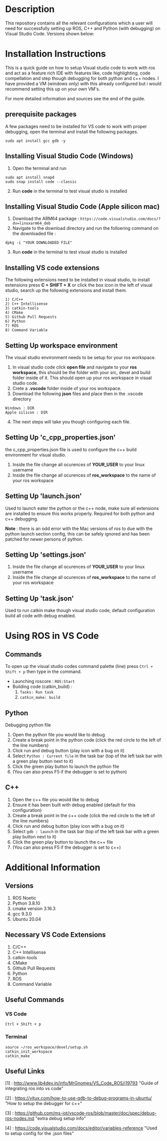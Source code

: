 # Description
This repository contains all the relevant configurations which a user will need for successfully setting up ROS, C++ and Python (with debugging) on Visual Studio Code. Versions shown below:


# Installation Instructions
This is a quick guide on how to setup Visual studio code to work with ros and act as a feature rich IDE with features like, code highlighting, code compellation and step though debugging for both python and c++ nodes. I have provided a VM (windows only) with this already configured but i would recommend setting this up on your own VM's. 

For more detailed information and sources see the end of the guide.   
## prerequisite packages
A few packages need to be installed for VS code to work with proper debugging, open the terminal and install the following packages. 
```text
sudo apt install gcc gdb -y
```
## Installing Visual Studio Code (Windows)
1) Open the terminal and run
```text
sudo apt install snapd
sudo snap install code --classic
```
2)  Run **code** in the terminal to test visual studio is installed
## Installing Visual Studio Code (Apple silicon mac)
1) Download the ARM64 package : ```https://code.visualstudio.com/docs/?dv=linuxarm64_deb```
2) Navigate to the download directory and run the folloering command on the downloaded file :
```text
dpkg -i "YOUR DOWNLOADED FILE"

```
3) Run **code** in the terminal to test visual studio is installed

## Installing VS code extensions 
The following extensions need to be installed in visual studio, to install extensions press  **C + SHIFT +  X** or click the box icon in the left of visual studio, search up the following extensions and install them. 
```
1) C/C++
2) C++ Intellisense
3) catkin-tools
4) CMake
5) Github Pull Requests
6) Python
7) ROS
8) Command Variable
```
## Setting Up workspace environment 
The visual studio environment needs to be setup for your ros workspace.

1) In visual studio code click **open file** and navigate to your **ros workspace**, this should be the folder with your src, devel and build folder inside of it. This should open up your ros workspace in visual studio code. 
2) Crete a **.vscode** folder inside of your ros workspace. 
3) Download the following **json** files and place then in the .vscode directory 
```
Windows : DIR
Apple silicon : DIR
```
4) The next steps will take you though configuring each file.


## Setting Up 'c_cpp_properties.json'
the c_cpp_properties.json file is used to configure the c++ build environment for visual studio. 

1) Inside the file change all ocurences of **YOUR_USER** to your linux username
2) Inside the file change all ocurences of **ros_workspace** to the name of your ros workspace
## Setting Up 'launch.json'
Used to launch eater the python or the c++ node, make sure all extensions are installed to ensure this works properly. Required for both python and c++ debugging. 

**Note** : there is an odd error with the Mac versions of ros to due with the python launch section config, this can be safely ignored and has been patched for newer persons of python. 

## Setting Up 'settings.json'
1) Inside the file change all ocurences of **YOUR_USER** to your linux username
2) Inside the file change all ocurences of **ros_workspace** to the name of your ros workspace

## Setting Up 'task.json'
Used to run catkin make though visual studio code, default configuration build all code with debug enabled. 

# Using ROS in VS Code
## Commands
To open up the visual studio codes command palette (line) press ``` Ctrl + Shift + p ``` then type in the command. 

* Launching roscore : ```ROS:Start``` 
* Building code (catkin_build) :
  1) ```Tasks: Run task```
  2) ```catkin_make: build```

## Python
Debugging python file

1) Open the python file you would like to debug
2) Create a break point in the python code (click the red circle to the left of the line numbers)
3) Click run and debug button (play icon with a bug on it)
4) Select ```Python : Current file``` in the task bar (top of the left task bar with a green play button next to it)
5) Click the green play button to launch the python file 
6) (You can also press F5 if the debugger is set to python)

## C++
1) Open the c++ file you would like to debug
2) Ensure it has been built with debug enabled (default for this configuration)
3) Create a break point in the c++ code (click the red circle to the left of the line numbers)
4) Click run and debug button (play icon with a bug on it)
5) Select ```gdb : launch``` in the task bar (top of the left task bar with a green play button next to it)
6) Click the green play button to launch the c++ file 
7) (You can also press F5 if the debugger is set to c++)
# Additional Information
## Versions
1) ROS Noetic
2) Python 3.8.10
3) cmake version 3.16.3
4) gcc 9.3.0
5) Ubuntu 20.04

## Necessary VS Code Extensions
1) C/C++
2) C++ Intellisense
3) catkin-tools
4) CMake
5) Github Pull Requests
6) Python
7) ROS
8) Command Variable

## Useful Commands
### VS Code
```text
Ctrl + Shift + p
```

### Terminal
```text
source ~/ros_workspace/devel/setup.sh
catkin_init_workspace
catkin_make
```

## Useful Links
[1] : http://www.lib4dev.in/info/MrGnomes/VS_Code_ROS/i19793 "Guide of integrating ros into vs code"

[2]  : https://vitux.com/how-to-use-gdb-to-debug-programs-in-ubuntu/ "How to setup the debugger for c++"

[3]  : https://github.com/ms-iot/vscode-ros/blob/master/doc/spec/debug-ros-nodes.md "extra debug setup info"

[4]  : https://code.visualstudio.com/docs/editor/variables-reference "Used to setup config for the .json files"
